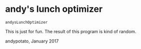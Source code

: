# andy's lunch optimizer

`andysLunchOptimizer`

This is just for fun. The result of this program is kind of random.

andypotato, January 2017

